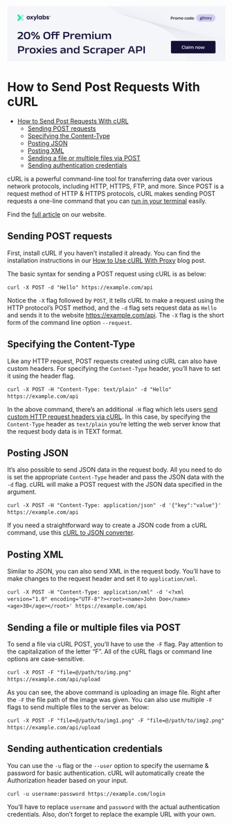 [![Oxylabs promo code](https://raw.githubusercontent.com/oxylabs/product-integrations/refs/heads/master/Affiliate-Universal-1090x275.png)](https://oxylabs.go2cloud.org/aff_c?offer_id=7&aff_id=877&url_id=112)

# How to Send Post Requests With cURL

- [How to Send Post Requests With cURL](#how-to-send-post-requests-with-curl)
  * [Sending POST requests](#sending-post-requests)
  * [Specifying the Content-Type](#specifying-the-content-type)
  * [Posting JSON](#posting-json)
  * [Posting XML](#posting-xml)
  * [Sending a file or multiple files via POST](#sending-a-file-or-multiple-files-via-post)
  * [Sending authentication credentials](#sending-authentication-credentials)

cURL is a powerful command-line tool for transferring data over various network protocols, including HTTP, HTTPS, FTP, and more. Since POST is a request method of HTTP & HTTPS protocols, cURL makes sending POST requests a one-line command that you can [run in your terminal](https://oxylabs.io/resources/integrations/terminal) easily. 

Find the [full article](https://oxylabs.io/blog/curl-post-requests) on our website.

## Sending POST requests

First, install cURL if you haven’t installed it already. You can find the installation instructions in our [How to Use cURL With Proxy](https://oxylabs.io/blog/curl-with-proxy) blog post.

The basic syntax for sending a POST request using cURL is as below:

```
curl -X POST -d "Hello" https://example.com/api
```

Notice the ```-X``` flag followed by ```POST```, it tells cURL to make a request using the HTTP protocol’s POST method, and the ```-d``` flag sets request data as ```Hello``` and sends it to the website https://example.com/api. The ```-X``` flag is the short form of the command line option ```--request```. 

## Specifying the Content-Type

Like any HTTP request, POST requests created using cURL can also have custom headers. For specifying the ```Content-Type``` header, you’ll have to set it using the header flag. 

```
curl -X POST -H "Content-Type: text/plain" -d "Hello" https://example.com/api
```

In the above command, there’s an additional ```-H``` flag which lets users [send custom HTTP request headers via cURL](https://oxylabs.io/blog/curl-send-headers). In this case, by specifying the ```Content-Type``` header as ```text/plain``` you’re letting the web server know that the request body data is in TEXT format. 

## Posting JSON

It’s also possible to send JSON data in the request body. All you need to do is set the appropriate ```Content-Type``` header and pass the JSON data with the ```-d``` flag. cURL will make a POST request with the JSON data specified in the argument.

```
curl -X POST -H "Content-Type: application/json" -d '{"key":"value"}' https://example.com/api
```

If you need a straightforward way to create a JSON code from a cURL command, use this [cURL to JSON converter](https://oxylabs.io/tools/curl-converter/json).

## Posting XML

Similar to JSON, you can also send XML in the request body. You’ll have to make changes to the request header and set it to ```application/xml```.

```
curl -X POST -H "Content-Type: application/xml" -d '<?xml version="1.0" encoding="UTF-8"?><root><name>John Doe</name><age>30</age></root>' https://example.com/api
```

## Sending a file or multiple files via POST

To send a file via cURL POST, you’ll have to use the ```-F``` flag. Pay attention to the capitalization of the letter “F”. All of the cURL flags or command line options are case-sensitive.

```
curl -X POST -F "file=@/path/to/img.png" https://example.com/api/upload
```

As you can see, the above command is uploading an image file. Right after the ```-F``` the file path of the image was given. You can also use multiple ```-F``` flags to send multiple files to the server as below:

```
curl -X POST -F "file=@/path/to/img1.png" -F "file=@/path/to/img2.png" https://example.com/api/upload
```

## Sending authentication credentials

You can use the ```-u``` flag or the ```--user``` option to specify the username & password for basic authentication. cURL will automatically create the Authorization header based on your input. 

```
curl -u username:password https://example.com/login
```

You’ll have to replace ```username``` and ```password``` with the actual authentication credentials. Also, don’t forget to replace the example URL with your own.
